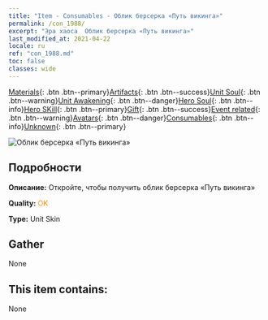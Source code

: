 ```yaml
---
title: "Item - Consumables - Облик берсерка «Путь викинга»"
permalink: /con_1988/
excerpt: "Эра хаоса  Облик берсерка «Путь викинга»"
last_modified_at: 2021-04-22
locale: ru
ref: "con_1988.md"
toc: false
classes: wide
---
```

 [Materials](/ItemsRU/){: .btn .btn--primary}[Artifacts](/ItemsRU/Artifacts/){: .btn .btn--success}[Unit Soul](/ItemsRU/UnitSoul/){: .btn .btn--warning}[Unit Awakening](/ItemsRU/UnitAwakening/){: .btn .btn--danger}[Hero Soul](/ItemsRU/HeroSoul/){: .btn .btn--info}[Hero SKill](/ItemsRU/HeroSkill/){: .btn .btn--primary}[Gift](/ItemsRU/Gift/){: .btn .btn--success}[Event related](/ItemsRU/Events/){: .btn .btn--warning}[Avatars](/ItemsRU/Avatars/){: .btn .btn--danger}[Consumables](/ItemsRU/Consumables/){: .btn .btn--info}[Unknown](/ItemsRU/Unknown/){: .btn .btn--primary}

 ![Облик берсерка «Путь викинга»](/images/u/ti_kuangzhanshipifu.jpg)

## Подробности
 **Описание:** Откройте, чтобы получить облик берсерка «Путь викинга»

 **Quality:** <span style="color: #FF8C00">OK</span>

 **Type:** Unit Skin

## Gather

  None

## This item contains:

  None

